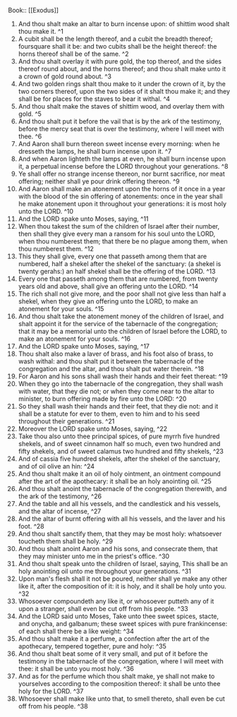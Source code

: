  Book:: [[Exodus]]
 1. And thou shalt make an altar to burn incense upon: of shittim wood shalt thou make it. ^1
 2. A cubit shall be the length thereof, and a cubit the breadth thereof; foursquare shall it be: and two cubits shall be the height thereof: the horns thereof shall be of the same. ^2
 3. And thou shalt overlay it with pure gold, the top thereof, and the sides thereof round about, and the horns thereof; and thou shalt make unto it a crown of gold round about. ^3
 4. And two golden rings shalt thou make to it under the crown of it, by the two corners thereof, upon the two sides of it shalt thou make it; and they shall be for places for the staves to bear it withal. ^4
 5. And thou shalt make the staves of shittim wood, and overlay them with gold. ^5
 6. And thou shalt put it before the vail that is by the ark of the testimony, before the mercy seat that is over the testimony, where I will meet with thee. ^6
 7. And Aaron shall burn thereon sweet incense every morning: when he dresseth the lamps, he shall burn incense upon it. ^7
 8. And when Aaron lighteth the lamps at even, he shall burn incense upon it, a perpetual incense before the LORD throughout your generations. ^8
 9. Ye shall offer no strange incense thereon, nor burnt sacrifice, nor meat offering; neither shall ye pour drink offering thereon. ^9
 10. And Aaron shall make an atonement upon the horns of it once in a year with the blood of the sin offering of atonements: once in the year shall he make atonement upon it throughout your generations: it is most holy unto the LORD. ^10
 11. And the LORD spake unto Moses, saying, ^11
 12. When thou takest the sum of the children of Israel after their number, then shall they give every man a ransom for his soul unto the LORD, when thou numberest them; that there be no plague among them, when thou numberest them. ^12
 13. This they shall give, every one that passeth among them that are numbered, half a shekel after the shekel of the sanctuary: (a shekel is twenty gerahs:) an half shekel shall be the offering of the LORD. ^13
 14. Every one that passeth among them that are numbered, from twenty years old and above, shall give an offering unto the LORD. ^14
 15. The rich shall not give more, and the poor shall not give less than half a shekel, when they give an offering unto the LORD, to make an atonement for your souls. ^15
 16. And thou shalt take the atonement money of the children of Israel, and shalt appoint it for the service of the tabernacle of the congregation; that it may be a memorial unto the children of Israel before the LORD, to make an atonement for your souls. ^16
 17. And the LORD spake unto Moses, saying, ^17
 18. Thou shalt also make a laver of brass, and his foot also of brass, to wash withal: and thou shalt put it between the tabernacle of the congregation and the altar, and thou shalt put water therein. ^18
 19. For Aaron and his sons shall wash their hands and their feet thereat: ^19
 20. When they go into the tabernacle of the congregation, they shall wash with water, that they die not; or when they come near to the altar to minister, to burn offering made by fire unto the LORD: ^20
 21. So they shall wash their hands and their feet, that they die not: and it shall be a statute for ever to them, even to him and to his seed throughout their generations. ^21
 22. Moreover the LORD spake unto Moses, saying, ^22
 23. Take thou also unto thee principal spices, of pure myrrh five hundred shekels, and of sweet cinnamon half so much, even two hundred and fifty shekels, and of sweet calamus two hundred and fifty shekels, ^23
 24. And of cassia five hundred shekels, after the shekel of the sanctuary, and of oil olive an hin: ^24
 25. And thou shalt make it an oil of holy ointment, an ointment compound after the art of the apothecary: it shall be an holy anointing oil. ^25
 26. And thou shalt anoint the tabernacle of the congregation therewith, and the ark of the testimony, ^26
 27. And the table and all his vessels, and the candlestick and his vessels, and the altar of incense, ^27
 28. And the altar of burnt offering with all his vessels, and the laver and his foot. ^28
 29. And thou shalt sanctify them, that they may be most holy: whatsoever toucheth them shall be holy. ^29
 30. And thou shalt anoint Aaron and his sons, and consecrate them, that they may minister unto me in the priest's office. ^30
 31. And thou shalt speak unto the children of Israel, saying, This shall be an holy anointing oil unto me throughout your generations. ^31
 32. Upon man's flesh shall it not be poured, neither shall ye make any other like it, after the composition of it: it is holy, and it shall be holy unto you. ^32
 33. Whosoever compoundeth any like it, or whosoever putteth any of it upon a stranger, shall even be cut off from his people. ^33
 34. And the LORD said unto Moses, Take unto thee sweet spices, stacte, and onycha, and galbanum; these sweet spices with pure frankincense: of each shall there be a like weight: ^34
 35. And thou shalt make it a perfume, a confection after the art of the apothecary, tempered together, pure and holy: ^35
 36. And thou shalt beat some of it very small, and put of it before the testimony in the tabernacle of the congregation, where I will meet with thee: it shall be unto you most holy. ^36
 37. And as for the perfume which thou shalt make, ye shall not make to yourselves according to the composition thereof: it shall be unto thee holy for the LORD. ^37
 38. Whosoever shall make like unto that, to smell thereto, shall even be cut off from his people. ^38
